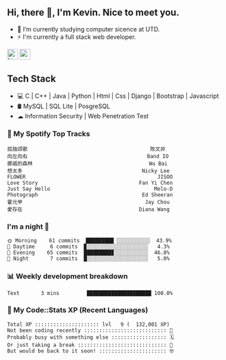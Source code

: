 ## Hi, there 👋, I'm Kevin. Nice to meet you.

- 🌱 I’m currently studying computer sicence at UTD.
- ⚡ I'm currently a full stack web developer.

<a href="https://www.linkedin.com/in/kevin12686/"><img alt="LinkedIn" src="https://img.shields.io/badge/linkedin%20-%230077B5.svg?&style=for-the-badge&logo=linkedin&logoColor=white" height=25></a>
<a href="https://www.instagram.com/kevin12686/"><img src="https://img.shields.io/badge/instagram-3f729b?&style=for-the-badge&logo=instagram&logoColor=white" height=25></a>

## Tech Stack

* 💻 C | C++ | Java | Python | Html | Css | Django | Bootstrap | Javascript
* 🛢️ MySQL | SQL Lite | PosgreSQL
* ☁ Information Security | Web Penetration Test

### 🎵 My Spotify Top Tracks

<!-- spotify start -->

```text
孤独颂歌                                        陈文非
向左向右                                       Band IO
挪威的森林                                      Wu Bai
想太多                                       Nicky Lee
FLOWER                                           JISOO
Love Story                                 Fan Yi Chen
Just Say Hello                                  Melo-D
Photograph                                  Ed Sheeran
霍元甲                                        Jay Chou
愛存在                                      Diana Wang
```

<!-- spotify end -->

### I'm a night 🦉

<!-- early_bird start -->

```text
🌞 Morning    61 commits  █████████▏░░░░░░░░░░░  43.9%
🌆 Daytime     6 commits  ▉░░░░░░░░░░░░░░░░░░░░   4.3%
🌃 Evening    65 commits  █████████▊░░░░░░░░░░░  46.8%
🌙 Night       7 commits  █░░░░░░░░░░░░░░░░░░░░   5.0%
```

<!-- early_bird end -->

### 📊 Weekly development breakdown

<!-- code_time start -->

```text
Text       3 mins         █████████████████████ 100.0%
```

<!-- code_time end -->

### 🧰 My Code::Stats XP (Recent Languages)

<!-- codestats start -->

```text
Total XP ::::::::::::::::::::: lvl   9 (  132,001 XP) 
Not been coding recently ::::::::::::::::::::::::::: 🙈
Probably busy with something else :::::::::::::::::: 🗓
Or just taking a break ::::::::::::::::::::::::::::: 🌴
But would be back to it soon! :::::::::::::::::::::: 🤓
```

<!-- codestats end -->
